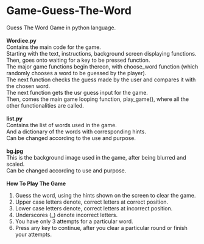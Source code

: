 # Game-Guess-The-Word
Guess The Word Game in python language. <br/> 
 <br/> 
**Wordiee.py**  <br/> 
Contains the main code for the game.  <br/> 
Starting with the text, instructions, background screen displaying functions.  <br/> 
Then, goes onto waiting for a key to be pressed function.  <br/> 
The major game functions begin thereon, with choose_word function (which randomly chooses a word to be guessed by the player). <br/> 
The next function checks the guess made by the user and compares it with the chosen word. <br/> 
The next function gets the usr guess input for the game. <br/> 
Then, comes the main game looping function, play_game(), where all the other functionalities are called.  <br/> 
 <br/> 
**list.py**  <br/> 
Contains the list of words used in the game.  <br/> 
And a dictionary of the words with corresponding hints. <br/> 
Can be changed according to the use and purpose. <br/> 
 <br/> 
**bg.jpg**  <br/> 
This is the background image used in the game, after being blurred and scaled.  <br/> 
Can be changed according to use and purpose.  <br/> 
 <br/> 
**How To Play The Game**  <br/> 
1. Guess the word, using the hints shown on the screen to clear the game.  <br/> 
2. Upper case letters denote, correct letters at correct position. <br/> 
3. Lower case letters denote, correct letters at incorrect position. <br/> 
4. Underscores (_) denote incorrect letters. <br/>
5. You have only 3 attempts for a particular word. <br/> 
6. Press any key to continue, after you clear a particular round or finish your attempts. <br/> 
